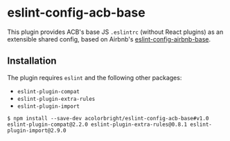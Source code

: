 # eslint-config-acb-base

This plugin provides ACB's base JS `.eslintrc` (without React plugins) as an extensible shared config, based on Airbnb's
[eslint-config-airbnb-base](https://github.com/airbnb/javascript/tree/master/packages/eslint-config-airbnb-base).

## Installation

The plugin requires `eslint` and the following other packages:
  - `eslint-plugin-compat`
  - `eslint-plugin-extra-rules`
  - `eslint-plugin-import`

```shell
$ npm install --save-dev acolorbright/eslint-config-acb-base#v1.0 eslint-plugin-compat@2.2.0 eslint-plugin-extra-rules@0.8.1 eslint-plugin-import@2.9.0
```
